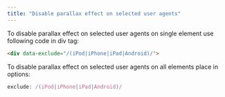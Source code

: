 ```yaml
---
title: "Disable parallax effect on selected user agents"
---
```


To disable parallax effect on selected user agents on single element use following code in div tag:
```html
<div data-exclude="/(iPod|iPhone|iPad|Android)/">
```

To disable parallax effect on selected user agents on all elements place in options:
```js
exclude: /(iPod|iPhone|iPad|Android)/
```
